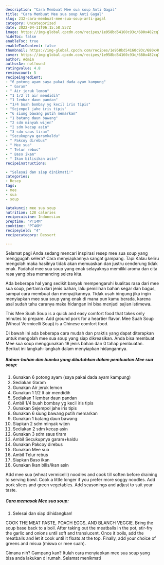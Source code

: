 ```yaml
---
description: "Cara Membuat Mee sua soup Anti Gagal"
title: "Cara Membuat Mee sua soup Anti Gagal"
slug: 232-cara-membuat-mee-sua-soup-anti-gagal
category: Uncategorized
date: 2022-04-11T06:15:58.557Z
image: https://img-global.cpcdn.com/recipes/1e958bd54160c93c/680x482cq70/mee-sua-soup-foto-resep-utama.jpg
hideToc: false
enableToc: true
enableTocContent: false
thumbnail: https://img-global.cpcdn.com/recipes/1e958bd54160c93c/680x482cq70/mee-sua-soup-foto-resep-utama.jpg
cover: https://img-global.cpcdn.com/recipes/1e958bd54160c93c/680x482cq70/mee-sua-soup-foto-resep-utama.jpg
author: Admin
authorAv: notfound
ratingvalue: 4.8
reviewcount: 5
recipeingredient:
- "6 potong ayam saya pakai dada ayam kampung"
- " Garam"
- " Air jeruk lemon"
- "1 1/2 lt air mendidih"
- "1 lembar daun pandan"
- "1/4 buah bombay yg kecil iris tipis"
- "Sejempol jahe iris tipis"
- "6 siung bawang putih memarkan"
- "1 batang daun bawang"
- "2 sdm minyak wijen"
- "2 sdm kecap asin"
- "3 sdm saus tiram"
- "Secukupnya garamkaldu"
- " Pakcoy direbus"
- " Mee sua"
- " Telur rebus"
- " Baso ikan"
- " Ikan bilisikan asin"
recipeinstructions:

- "Selesai dan siap dinikmati!"
categories:
- Resep
tags:
- mee
- sua
- soup

katakunci: mee sua soup 
nutrition: 128 calories
recipecuisine: Indonesian
preptime: "PT14M"
cooktime: "PT46M"
recipeyield: "4"
recipecategory: Dessert

---
```



Selamat pagi Anda sedang mencari inspirasi resep mee sua soup yang menggugah selera? Cara menyiapkannya sangat gampang. Tapi Kalau keliru mengolah maka hasilnya tidak akan memuaskan dan justru cenderung tidak enak. Padahal mee sua soup yang enak selayaknya memiliki aroma dan cita rasa yang bisa memancing selera kita.


Ada beberapa hal yang sedikit banyak mempengaruhi kualitas rasa dari mee sua soup, pertama dari jenis bahan, lalu pemilihan bahan segar dan bagus, sampai cara membuat dan menyajikannya. Tidak usah bingung jika ingin menyiapkan mee sua soup yang enak di mana pun kamu berada, karena asal sudah tahu caranya maka hidangan ini bisa menjadi sajian istimewa.

This Mee Suah Soup is a quick and easy comfort food that takes only minutes to prepare. Add ground pork for a heartier flavor. Mee Suah Soup (Wheat Vermicelli Soup) is a Chinese comfort food.


Di bawah ini ada beberapa cara mudah dan praktis yang dapat diterapkan untuk mengolah mee sua soup yang siap dikreasikan. Anda bisa membuat Mee sua soup menggunakan 18 jenis bahan dan 0 tahap pembuatan. Berikut ini langkah-langkah dalam menyiapkan hidangannya.

<!--inarticleads1-->

##### Bahan-bahan dan bumbu yang dibutuhkan dalam pembuatan Mee sua soup:

1. Gunakan 6 potong ayam (saya pakai dada ayam kampung)
1. Sediakan  Garam
1. Gunakan  Air jeruk lemon
1. Gunakan 1 1/2 lt air mendidih
1. Sediakan 1 lembar daun pandan
1. Ambil 1/4 buah bombay yg kecil iris tipis
1. Gunakan Sejempol jahe iris tipis
1. Gunakan 6 siung bawang putih memarkan
1. Gunakan 1 batang daun bawang
1. Siapkan 2 sdm minyak wijen
1. Sediakan 2 sdm kecap asin
1. Gunakan 3 sdm saus tiram
1. Ambil Secukupnya garam+kaldu
1. Gunakan  Pakcoy direbus
1. Gunakan  Mee sua
1. Ambil  Telur rebus
1. Siapkan  Baso ikan
1. Gunakan  Ikan bilis/ikan asin


Add mee sua (wheat vermicelli) noodles and cook till soften before draining to serving bowl. Cook a little longer if you prefer more soggy noodles. Add pork slices and green vegetables. Add seasonings and adjust to suit your taste. 

<!--inarticleads2-->

##### Cara memasak Mee sua soup:


1. Selesai dan siap dihidangkan!

COOK THE MEAT PASTE, POACH EGGS, AND BLANCH VEGGIE. Bring the soup base back to a boil. After taking out the meatballs in the pot, stir-fry the garlic and onions until soft and translucent. Once it boils, add the meatballs and let it cook until it floats at the top. Finally, add your choice of greens and misua (miswa or mee suah). 

Gimana nih? Gampang kan? Itulah cara menyiapkan mee sua soup yang bisa anda lakukan di rumah. Selamat menikmati
